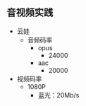 ## 音视频实践

- 云娃
  - 音频码率
    - opus
      - 24000
    - aac
      - 20000
- 视频码率
  - 1080P
    - 蓝光：20Mb/s
